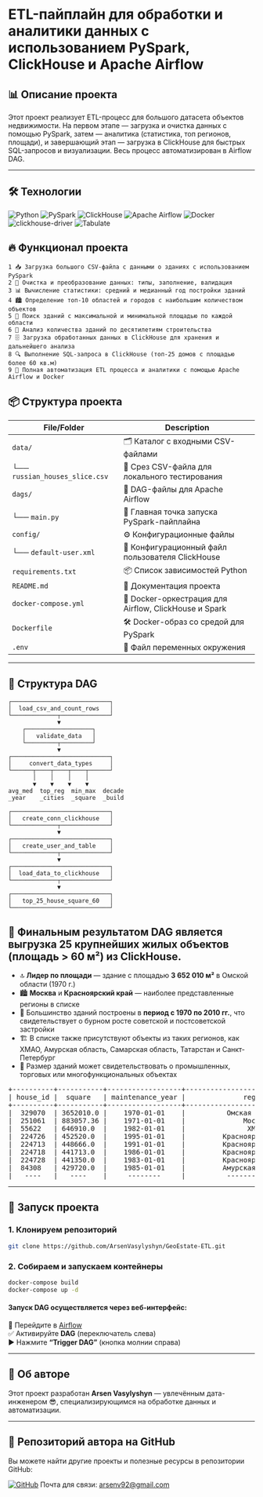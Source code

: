 # ETL-пайплайн для обработки и аналитики данных с использованием PySpark, ClickHouse и Apache Airflow

## 📊 Описание проекта

Этот проект реализует ETL-процесс для большого датасета объектов недвижимости. На первом этапе — загрузка и очистка данных с помощью PySpark, затем — аналитика (статистика, топ регионов, площади), и завершающий этап — загрузка в ClickHouse для быстрых SQL-запросов и визуализации. Весь процесс автоматизирован в Airflow DAG.

---

## 🛠️ Технологии

![Python](https://img.shields.io/badge/Python-3.9+-blue?logo=python&logoColor=white)
![PySpark](https://img.shields.io/badge/PySpark-Big%20Data-orange?logo=apache-spark&logoColor=white)
![ClickHouse](https://img.shields.io/badge/ClickHouse-OLAP-red?logo=clickhouse&logoColor=white)
![Apache Airflow](https://img.shields.io/badge/Apache_Airflow-Orchestration-017CEE?logo=apache-airflow&logoColor=white)
![Docker](https://img.shields.io/badge/Docker-Containerization-blue?logo=docker&logoColor=white)
![clickhouse-driver](https://img.shields.io/badge/ClickHouse-Driver-lightgrey?logo=clickhouse&logoColor=black)
![Tabulate](https://img.shields.io/badge/Tabulate-CLI%20Tables-orange?logo=python&logoColor=white)

## 🔥 Функционал проекта

    1 📥 Загрузка большого CSV-файла с данными о зданиях с использованием PySpark
    2 🔄 Очистка и преобразование данных: типы, заполнение, валидация
    3 📊 Вычисление статистики: средний и медианный год постройки зданий
    4 🏙️ Определение топ-10 областей и городов с наибольшим количеством объектов
    5 🏢 Поиск зданий с максимальной и минимальной площадью по каждой области
    6 📅 Анализ количества зданий по десятилетиям строительства
    7 🗄️ Загрузка обработанных данных в ClickHouse для хранения и дальнейшего анализа
    8 🔍 Выполнение SQL-запроса в ClickHouse (топ-25 домов с площадью более 60 кв.м)
    9 🚀 Полная автоматизация ETL процесса и аналитики с помощью Apache Airflow и Docker

## 📦 Структура проекта

| File/Folder                    | Description                                           |
| ------------------------------ | ----------------------------------------------------- |
| `data/`                        | 🗂️ Каталог с входными CSV-файлами                     |
| └── `russian_houses_slice.csv` | 📄 Срез CSV-файла для локального тестирования         |
| `dags/`                        | 🛫 DAG-файлы для Apache Airflow                       |
| └── `main.py`                  | 🎯 Главная точка запуска PySpark-пайплайна            |
| `config/`                      | ⚙️ Конфигурационные файлы                             |
| └── `default-user.xml`         | 👤 Конфигурационный файл пользователя ClickHouse      |
| `requirements.txt`             | 📦 Список зависимостей Python                         |
| `README.md`                    | 📘 Документация проекта                               |
| `docker-compose.yml`           | 🐳 Docker-оркестрация для Airflow, ClickHouse и Spark |
| `Dockerfile`                   | 🛠️ Docker-образ со средой для PySpark                 |
| `.env`                         | 🔐 Файл переменных окружения                          |

---

## 🧩 Структура DAG

    ┌────────────────────────────┐
    │  load_csv_and_count_rows   │
    └─────────────┬──────────────┘
                  ▼
        ┌───────────────────┐
        │   validate_data   │
        └─────────┬─────────┘
                  ▼
    ┌────────────────────────────┐
    │     convert_data_types     │
    └──────┬────┬────┬────┬──────┘
           │    │    │    │
           ▼    ▼    ▼    ▼
    avg_med  top_reg  min_max  decade
    _year    _cities  _square  _build

    ┌────────────────────────────┐
    │   create_conn_clickhouse   │
    └─────────────┬──────────────┘
                  ▼
    ┌────────────────────────────┐
    │   create_user_and_table    │
    └─────────────┬──────────────┘
                  ▼
    ┌────────────────────────────┐
    │  load_data_to_clickhouse   │
    └─────────────┬──────────────┘
                  ▼
    ┌────────────────────────────┐
    │   top_25_house_square_60   │
    └────────────────────────────┘

## 📌 Финальным результатом DAG является выгрузка 25 крупнейших жилых объектов (площадь > 60 м²) из ClickHouse.

- 🔝 **Лидер по площади** — здание с площадью **3 652 010 м²** в Омской области (1970 г.)
- 🏙️ **Москва** и **Красноярский край** — наиболее представленные регионы в списке
- 🧱 Большинство зданий построены в **период с 1970 по 2010 гг.**, что свидетельствует о бурном росте советской и постсоветской застройки
- 🏗️ В списке также присутствуют объекты из таких регионов, как ХМАО, Амурская область, Самарская область, Татарстан и Санкт-Петербург
- 🏢 Размер зданий может свидетельствовать о промышленных, торговых или многофункциональных объектах

<pre>
+----------+-----------+------------------+-----------------------------------+
| house_id |  square   | maintenance_year |              region               |
+----------+-----------+------------------+-----------------------------------+
|  329070  | 3652010.0 |    1970-01-01    |          Омская область           |
|  251061  | 883057.36 |    1971-01-01    |              Москва               |
|  55622   | 646910.0  |    1982-01-01    |               ХМАО                |
|  224726  | 452520.0  |    1995-01-01    |         Красноярский край         |
|  224713  | 448666.0  |    1991-01-01    |         Красноярский край         |
|  224718  | 441713.0  |    1986-01-01    |         Красноярский край         |
|  224728  | 441350.0  |    1983-01-01    |         Красноярский край         |
|  84308   | 429720.0  |    1985-01-01    |         Амурская область          |
|   ----   |   ----    |     --------     |          --------------           |
</pre>

---

## 🚀 Запуск проекта

### 1. Клонируем репозиторий

```bash
git clone https://github.com/ArsenVasylyshyn/GeoEstate-ETL.git
```

### 2. Собираем и запускаем контейнеры

```bash
docker-compose build
docker-compose up -d
```

#### Запуск DAG осуществляется через веб-интерфейс:

🔗 Перейдите в [Airflow](http://localhost:8080/)  
✅ Активируйте **DAG** (переключатель слева)  
▶️ Нажмите **“Trigger DAG”** (кнопка молнии справа)

---

## 👤 Об авторе

Этот проект разработан <strong>Arsen Vasylyshyn</strong> — увлечённым дата-инженером 😎, специализирующимся на обработке данных и автоматизации.

---

## 🔗 Репозиторий автора на GitHub

Вы можете найти другие проекты и полезные ресурсы в репозитории GitHub:

[![GitHub](https://img.shields.io/badge/GitHub-%2312100E.svg?style=for-the-badge&logo=github&logoColor=white)](https://github.com/ArsenVasylyshyn)
Почта для связи: arsenv92@gmail.com
